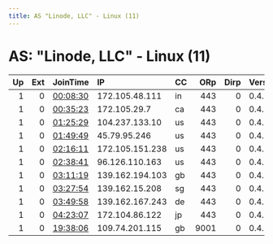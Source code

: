 ```yaml
---
title: AS "Linode, LLC" - Linux (11)
---
```


# AS: "Linode, LLC" - Linux (11)

|   Up |   Ext | JoinTime                                                                                            | IP              | CC   |   ORp |   Dirp | Version   | Contact                   | Nickname   |   eFamMembers |
|-----:|------:|:----------------------------------------------------------------------------------------------------|:----------------|:-----|------:|-------:|:----------|:--------------------------|:-----------|--------------:|
|    1 |     0 | [00:08:30](https://metrics.torproject.org/rs.html#details/4CDAF2ABCFF8F048FCB4316807DC6336A7803DDE) | 172.105.48.111  | in   |   443 |      0 | 0.4.3.5   | None                      | Unnamed    |             1 |
|    1 |     0 | [00:35:23](https://metrics.torproject.org/rs.html#details/BBB3F31215D0156D70D27B165BF8FFC4BCD9E0E4) | 172.105.29.7    | ca   |   443 |      0 | 0.4.3.5   | None                      | Unnamed    |             1 |
|    1 |     0 | [01:25:29](https://metrics.torproject.org/rs.html#details/0B88C0F5B40BA3507AB8962478E1DA6704A09E83) | 104.237.133.10  | us   |   443 |      0 | 0.4.3.5   | None                      | Unnamed    |             1 |
|    1 |     0 | [01:49:49](https://metrics.torproject.org/rs.html#details/2BF341398A55E8C0C4B6BD193A7F50CCE44BF883) | 45.79.95.246    | us   |   443 |      0 | 0.4.3.5   | None                      | Unnamed    |             1 |
|    1 |     0 | [02:16:11](https://metrics.torproject.org/rs.html#details/2564E23A8053281DF683AD3D77AE28F11C420E9A) | 172.105.151.238 | us   |   443 |      0 | 0.4.3.5   | None                      | Unnamed    |             1 |
|    1 |     0 | [02:38:41](https://metrics.torproject.org/rs.html#details/B7B5FC9C533A3D08A2888E5226D11C7D0506B572) | 96.126.110.163  | us   |   443 |      0 | 0.4.3.5   | None                      | Unnamed    |             1 |
|    1 |     0 | [03:11:19](https://metrics.torproject.org/rs.html#details/458B0FC5973F216FCB17696E0C6D7A18F5143B35) | 139.162.194.103 | gb   |   443 |      0 | 0.4.3.5   | None                      | Unnamed    |             1 |
|    1 |     0 | [03:27:54](https://metrics.torproject.org/rs.html#details/770BEC82F808CEE1FC2FA3B049E6E3B03534BB7D) | 139.162.15.208  | sg   |   443 |      0 | 0.4.3.5   | None                      | Unnamed    |             1 |
|    1 |     0 | [03:49:58](https://metrics.torproject.org/rs.html#details/2F78695FED22A00A064679F90933F14B797E49B7) | 139.162.167.243 | de   |   443 |      0 | 0.4.3.5   | None                      | Unnamed    |             1 |
|    1 |     0 | [04:23:07](https://metrics.torproject.org/rs.html#details/C89F338C54C21EDA9041DC8F070A13850358ED0B) | 172.104.86.122  | jp   |   443 |      0 | 0.4.3.5   | None                      | Unnamed    |             1 |
|    1 |     0 | [19:38:06](https://metrics.torproject.org/rs.html#details/592C7602F6252B78EA28BDD4666F61265884903C) | 109.74.201.115  | gb   |  9001 |      0 | 0.4.3.5   | 8a298e7e92aebecaa44e83119 | centaur    |             1 |
